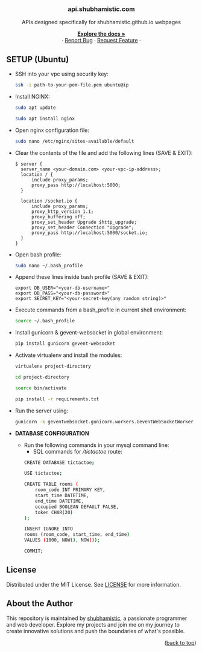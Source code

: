 <a name="readme-top"></a>

<div align="center">
  <h3 align="center">api.shubhamistic.com</h3>
  APIs designed specifically for shubhamistic.github.io webpages
  <p align="center">
    <a href="https://github.com/shubhamistic/api.shubhamistic.com"><strong>Explore the docs »</strong></a>
    <br />
    ·
    <a href="https://github.com/shubhamistic/api.shubhamistic.com/issues">Report Bug</a>
    ·
    <a href="https://github.com/shubhamistic/api.shubhamistic.com/issues">Request Feature</a>
    ·
  </p>
</div>


## SETUP (Ubuntu)

- SSH into your vpc using security key:
  ```bash
  ssh -i path-to-your-pem-file.pem ubuntu@ip
  ```

- Install NGINX:
  ```bash
  sudo apt update
  
  sudo apt install nginx
  ```

- Open nginx configuration file:
  ```bash
  sudo nano /etc/nginx/sites-available/default
  ```

- Clear the contents of the file and add the following lines (SAVE & EXIT):
  ```
  $ server {
    server_name <your-domain.com> <your-vpc-ip-address>;
    location / {
        include proxy_params;
        proxy_pass http://localhost:5000;
    }

    location /socket.io {
        include proxy_params;
        proxy_http_version 1.1;
        proxy_buffering off;
        proxy_set_header Upgrade $http_upgrade;
        proxy_set_header Connection "Upgrade";
        proxy_pass http://localhost:5000/socket.io;
    }
  }
  ```

- Open bash profile:
  ```bash
  sudo nano ~/.bash_profile
  ```

- Append these lines inside bash profile (SAVE & EXIT):
  ```
  export DB_USER="<your-db-username>"
  export DB_PASS="<your-db-password>"
  export SECRET_KEY="<your-secret-key(any random string)>"
  ```
  
- Execute commands from a bash_profile in current shell environment:
  ```bash
  source ~/.bash_profile
  ```

- Install gunicorn & gevent-websocket in global environment:
  ```bash
  pip install gunicorn gevent-websocket
  ```
  
- Activate virtualenv and install the modules:
  ```bash
  virtualenv project-directory
  
  cd project-directory
  
  source bin/activate
  
  pip install -r requirements.txt
  ```

- Run the server using:
  ```bash
  gunicorn -k geventwebsocket.gunicorn.workers.GeventWebSocketWorker -w 1 -b 127.0.0.1:5000 app:app
  ```

- **DATABASE CONFIGURATION**
  - Run the following commands in your mysql command line:
    - SQL commands for */tictactoe* route:
    ```bash
    CREATE DATABASE tictactoe;
    
    USE tictactoe;
    
    CREATE TABLE rooms ( 
        room_code INT PRIMARY KEY, 
        start_time DATETIME,
        end_time DATETIME,
        occupied BOOLEAN DEFAULT FALSE,
        token CHAR(20)
    );
    
    INSERT IGNORE INTO
    rooms (room_code, start_time, end_time)
    VALUES (1000, NOW(), NOW());
    
    COMMIT;
    ```
    

## License
Distributed under the MIT License. See [LICENSE](LICENSE) for more information.


## About the Author
This repository is maintained by [shubhamistic](https://github.com/shubhamistic), a passionate programmer and web developer. Explore my projects and join me on my journey to create innovative solutions and push the boundaries of what's possible.


<p align="right">(<a href="#readme-top">back to top</a>)</p>

